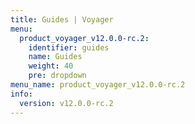 ```yaml
---
title: Guides | Voyager
menu:
  product_voyager_v12.0.0-rc.2:
    identifier: guides
    name: Guides
    weight: 40
    pre: dropdown
menu_name: product_voyager_v12.0.0-rc.2
info:
  version: v12.0.0-rc.2
---
```


